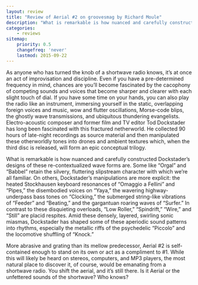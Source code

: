 ```yaml
---
layout: review
title: "Review of Aerial #2 on groovesmag by Richard Moule"
description: "What is remarkable is how nuanced and carefully constructed Dockstader’s designs of these re-contextualized wave forms are."
categories:
    - reviews
sitemap:
    priority: 0.5
    changefreq: 'never'
    lastmod: 2015-09-22
---
```


As anyone who has turned the knob of a shortwave radio knows, it’s at once an act of improvisation and discipline. Even if you have a pre-determined frequency in mind, chances are you’ll become fascinated by the cacophony of competing sounds and voices that become sharper and clearer with each slight touch of dial. If you have some time on your hands, you can also play the radio like an instrument, immersing yourself in the static, overlapping foreign voices and music, wow and flutter oscillations, Morse-code blips, the ghostly wave transmissions, and ubiquitous thundering evangelists. Electro-acoustic composer and former film and TV editor Tod Dockstader has long been fascinated with this fractured netherworld. He collected 90 hours of late-night recordings as source material and then manipulated these otherworldly tones into drones and ambient textures which, when the third disc is released, will form an epic conceptual trilogy.

What is remarkable is how nuanced and carefully constructed Dockstader’s designs of these re-contextualized wave forms are. Some like “Orgal” and “Babbel” retain the silvery, fluttering slipstream character with which we’re all familiar. On others, Dockstader’s manipulations are more explicit: the heated Stockhausen keyboard resonances of “Omaggio a Fellini” and “Pipes,” the disembodied voices on “Yaya,” the wavering highway-underpass bass tones on “Clocking,” the submerged string-like vibrations of “Feeder” and “Beating,” and the gargantuan roaring waves of “Surfer.” In contrast to these disquieting overloads, “Low Roller,” “Spindrift,” “Wire,” and “Still” are placid respites. Amid these densely, layered, swirling sonic miasmas, Dockstader has shaped some of these aperiodic sound patterns into rhythms, especially the metallic riffs of the psychedelic “Piccolo” and the locomotive shuffling of “Knock.”

More abrasive and grating than its mellow predecessor, Aerial #2 is self-contained enough to stand on its own or act as a compliment to #1. While this will likely be heard on stereos, computers, and MP3 players, the most natural place to discover it, of course, would be emanating from a shortwave radio. You shift the aerial, and it’s still there. Is it Aerial or the unfettered sounds of the shortwave? Who knows?

